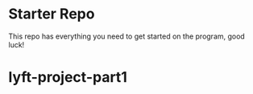 # Starter Repo
This repo has everything you need to get started on the program, good luck!
# lyft-project-part1
